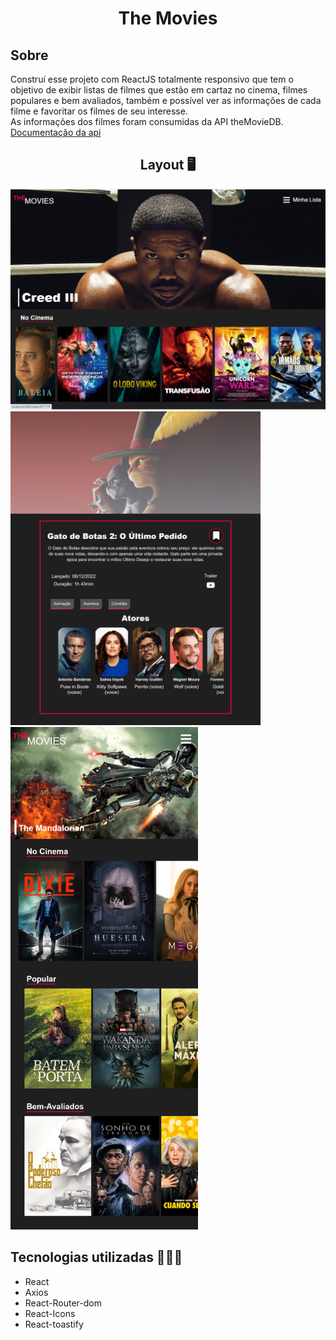 
<h1 align="center">The Movies</h1>

## Sobre
Construí esse projeto com ReactJS totalmente responsivo que tem o objetivo de exibir listas de filmes que estão em cartaz no cinema, filmes populares e bem avaliados, também e possível ver as informações de cada filme e favoritar os filmes de seu interesse. <br>
As informações dos filmes foram consumidas da API theMovieDB.<br>
[Documentação da api](https://www.themoviedb.org/documentation/api?language=pt-BR)


<h2 align="center">Layout 🖥️</h2>
<img width="600" src="https://github.com/wagnerSfarias/the-movies-React/blob/main/src/assets/home.png?raw=true">
<img width="400" src="https://github.com/wagnerSfarias/the-movies-React/blob/main/src/assets/detail.png?raw=true">

<img width="300" src="https://github.com/wagnerSfarias/the-movies-React/blob/main/src/assets/mobile.png?raw=true">



## Tecnologias utilizadas 👨🏻‍💻
- React
- Axios
- React-Router-dom
- React-Icons
- React-toastify